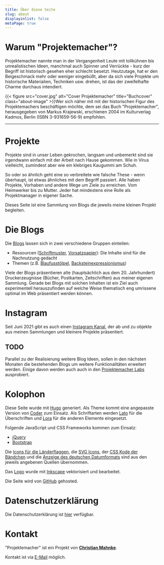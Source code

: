 ```yaml
---
title: Über diese Seite
slug: about
displayinlist: false
metaPage: true
---
```


# Warum "Projektemacher"?

Projektemacher nannte man in der Vergangenheit Leute mit tollkühnen bis unrealistischen Ideen, manchmal auch Spinner und Verrückte - kurz der Begriff ist historisch gesehen eher schlecht besetzt.
Heutzutage, hat er den Beigeschmack mehr oder weniger eingebüßt, aber da sich viele Projekte um historische Materialien, Techniken usw. drehen, ist das der zweifelhafte Charme durchaus intendiert.

{{< figure src="cover.jpg" alt="Cover Projektemacher" title="Buchcover" class="about-image" >}}Wer sich näher mit mit der historischen Figur des Projektemachers beschäftigen möchte, dem sei das Buch "Projektemacher", herausgegeben  von Markus Krajewski, erschienen 2004 im Kulturverlag Kadmos, Berlin (ISBN 3-931659-56-9) empfohlen.

---

# Projekte
Projekte sind in unser Leben gekrochen, langsam und unbemerkt sind sie irgendwann einfach mit der Arbeit nach Hause gekommen. Wie in Virus vielleicht, zumindest aber wie ein klebriges Kaugummi am Schuh.

So oder so ähnlich geht eine so verbreitete wie falsche These - wenn überhaupt, ist etwas ähnliches mit dem Begriff passiert. Alle haben Projekte, Vorhaben und andere Wege um Ziele zu erreichen. Vom Heimwerker bis zu Mutter. Jeder hat mindestens eine Rolle als Projektmanager in eigener Sache.

Dieses Seite ist eine Sammlung von Blogs die jeweils meine kleinen Projekt begleiten.

# Die Blogs

Die [Blogs](/blogs/) lassen sich in zwei verschiedene Gruppen einteilen:
* Ressourcen ([Schriftmuster](https://schriftmuster.projektemacher.org/), [Vorsatzpapier](https://vorsatzpapier.projektemacher.org/)): Die Inhalte sind für die Nachnutzung gedacht
* Themen (z.B. [Blaufusstölpel](https://xn--blaufusstlpel-qmb.de/), [Backsteinexpressionismus](https://backsteinexpressionismus.projektemacher.org/))

Viele der Blogs präsentieren alte (hauptsächlich aus dem 20. Jahrhundert) Druckerzeugnisse (Bücher, Postkarten, Zeitschriften) aus meiner eigenen Sammlung. Gerade bei Blogs mit solchen Inhalten ist ein Ziel auch experimentell herauszufinden auf welche Weise thematisch eng umrissene optimal im Web präsentiert werden können.

# Instagram

Seit Juni 2021 gibt es auch einen <i class="insta"></i> [Instagram Kanal](https://www.instagram.com/projektemacher/), der ab und zu objekte aus meinen Sammlungen und kleinere Projekte präsentiert.

## TODO

Parallel zu der Realisierung weitere Blog Ideen, sollen in den nächsten Monaten die bestehenden Blogs um weitere Funktionalitäten erweitert werden. Einige davon werden auch auch in den [Projektemacher Labs](https://labs.projektemacher.org/) ausprobiert.

# Kolophon

Diese Seite wurde mit [Hugo](https://gohugo.io/) generiert. Als Theme kommt eine angepasste Version von [Coder](https://github.com/luizdepra/hugo-coder) zum Einsatz. Als Schriftarten werden [Lato](http://www.latofonts.com/) für die Überschriften und [Lora](https://github.com/cyrealtype/Lora-Cyrillic) für die anderen Elemente eingesetzt.

Folgende JavaScript und CSS Frameworks kommen zum Einsatz:
* [jQuery](https://jquery.com/)
* [Bootstrap](https://getbootstrap.com/)

Die [Icons für die Länderflaggen](https://github.com/lipis/flag-icon-css), die [SVG Icons](https://github.com/FortAwesome/Font-Awesome), der [CSS Kode der Bändchen](https://codepen.io/nxworld/pen/oLdoWb) und die [Anzeige des deutschen Datumformats](https://pfischbeck.de/en/posts/multilingual-dates-in-hugo/) sind aus den jeweils angebenen Quellen übernommen.

Das [Logo](../logo) wurde mit [Inkscape](https://inkscape.org/) vektorisiert und bearbeitet.

Die Seite wird von [GitHub](https://github.com/) gehosted.

# Datenschutzerklärung

Die Datenschutzerklärung ist [hier](/privacy) verfügbar.

# Kontakt

"Projektemacher" ist ein Projekt von **[Christian Mahnke](https://christianmahnke.de/)**.

Kontakt ist via [E-Mail](mailto:projektemacher@projektemacher.org) möglich.
